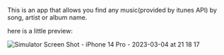 This is an app that allows you find any music(provided by itunes API) by song, artist or album name.

here is a little preview:

![Simulator Screen Shot - iPhone 14 Pro - 2023-03-04 at 21 18 17](https://user-images.githubusercontent.com/58843342/222920004-62f3b1a0-0025-4716-b2df-c34fe6fec465.png)

